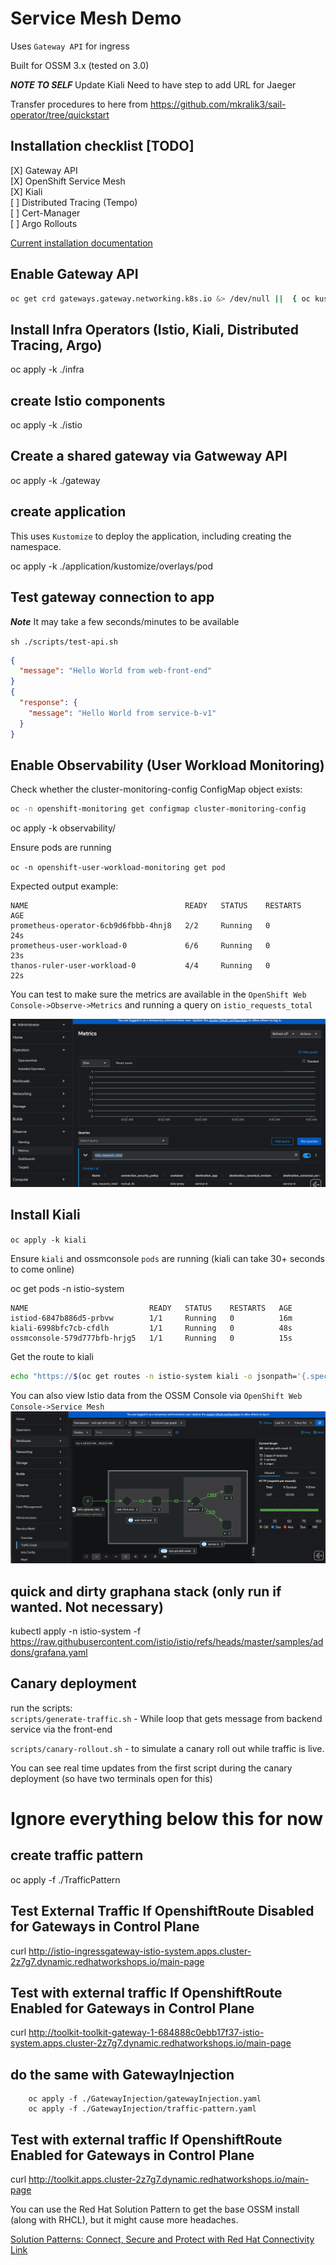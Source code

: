 # Service Mesh Demo
Uses `Gateway API` for ingress  

Built for OSSM 3.x (tested on 3.0)

***NOTE TO SELF***
Update Kiali
Need to have step to add URL for Jaeger

Transfer procedures to here from 
https://github.com/mkralik3/sail-operator/tree/quickstart

## Installation checklist [TODO]
[X] Gateway API  
[X] OpenShift Service Mesh  
[X] Kiali  
[ ] Distributed Tracing (Tempo)  
[ ] Cert-Manager  
[ ] Argo Rollouts  

[Current installation documentation](https://docs.openshift.com/service-mesh/3.0.0tp1/install/ossm-installing-openshift-service-mesh.html)

## Enable Gateway API
```bash
oc get crd gateways.gateway.networking.k8s.io &> /dev/null ||  { oc kustomize "github.com/kubernetes-sigs/gateway-api/config/crd?ref=v1.0.0" | oc apply -f -; }
```

## Install Infra Operators (Istio, Kiali, Distributed Tracing, Argo)
oc apply -k ./infra

## create Istio components
oc apply -k ./istio

## Create a shared gateway via Gatweway API
oc apply -k ./gateway

## create application
This uses `Kustomize` to deploy the application, including creating the namespace.    
  
oc apply -k ./application/kustomize/overlays/pod  
  
## Test gateway connection to app 
***Note*** It may take a few seconds/minutes to be available

`sh ./scripts/test-api.sh `  

```json
{
  "message": "Hello World from web-front-end"
}
{
  "response": {
    "message": "Hello World from service-b-v1"
  }
}
```

## Enable Observability (User Workload Monitoring)
Check whether the cluster-monitoring-config ConfigMap object exists:

```bash
oc -n openshift-monitoring get configmap cluster-monitoring-config
```
  
oc apply -k observability/  
  
Ensure pods are running  
  
`oc -n openshift-user-workload-monitoring get pod`  
  
Expected output example:
```
NAME                                   READY   STATUS    RESTARTS   AGE
prometheus-operator-6cb9d6fbbb-4hnj8   2/2     Running   0          24s
prometheus-user-workload-0             6/6     Running   0          23s
thanos-ruler-user-workload-0           4/4     Running   0          22s
```

You can test to make sure the metrics are available in the `OpenShift Web Console->Observe->Metrics`
and running a query on `istio_requests_total`

![Screenshot of example query](img/image01.png)

## Install Kiali
`oc apply -k kiali`  
  
Ensure `kiali` and ossmconsole `pods` are running (kiali can take 30+ seconds to come online)  
  
oc get pods -n istio-system  
```
NAME                           READY   STATUS    RESTARTS   AGE
istiod-6847b886d5-prbvw        1/1     Running   0          16m
kiali-6998bfc7cb-cfdlh         1/1     Running   0          48s
ossmconsole-579d777bfb-hrjg5   1/1     Running   0          15s
```
Get the route to kiali
```bash
echo "https://$(oc get routes -n istio-system kiali -o jsonpath='{.spec.host}')"
```

You can also view Istio data from the OSSM Console via `OpenShift Web Console->Service Mesh`
![OSSM Console while testing canary rollout](img/image02.png)

## quick and dirty graphana stack (only run if wanted. Not necessary)
kubectl apply -n istio-system -f https://raw.githubusercontent.com/istio/istio/refs/heads/master/samples/addons/grafana.yaml


## Canary deployment
run the scripts:  
`scripts/generate-traffic.sh` - While loop that gets message from backend service via the front-end  
  
`scripts/canary-rollout.sh` - to simulate a canary roll out while traffic is live.  
  
You can see real time updates from the first script during the canary deployment (so have two terminals open for this)

# Ignore everything below this for now
## create traffic pattern
oc apply -f ./TrafficPattern

## Test External Traffic If OpenshiftRoute Disabled for Gateways in Control Plane
curl http://istio-ingressgateway-istio-system.apps.cluster-2z7g7.dynamic.redhatworkshops.io/main-page

## Test with external traffic If OpenshiftRoute Enabled for Gateways in Control Plane
curl http://toolkit-toolkit-gateway-1-684888c0ebb17f37-istio-system.apps.cluster-2z7g7.dynamic.redhatworkshops.io/main-page

## do the same with GatewayInjection
``` 
    oc apply -f ./GatewayInjection/gatewayInjection.yaml
    oc apply -f ./GatewayInjection/traffic-pattern.yaml
```    

## Test with external traffic If OpenshiftRoute Enabled for Gateways in Control Plane
curl http://toolkit.apps.cluster-2z7g7.dynamic.redhatworkshops.io/main-page

You can use the Red Hat Solution Pattern to get the base OSSM install (along with RHCL), but it might cause more headaches.


[Solution Patterns: Connect, Secure and Protect with Red Hat Connectivity Link](https://www.solutionpatterns.io/soln-pattern-connectivity-link/solution-patter)